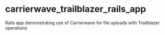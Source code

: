# carrierwave_trailblazer_rails_app

Rails app demonstrating use of Carrierwave for file uploads with Trailblazer operations
